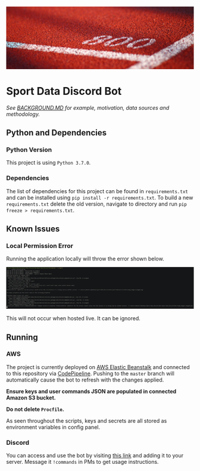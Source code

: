 ![Banner Image](documentation_sources/banner.png)

# Sport Data Discord Bot

*See [BACKGROUND.MD](BACKGROUND.MD) for example, motivation, data sources and methodology.*

## Python and Dependencies

### Python Version

This project is using `Python 3.7.0`.

### Dependencies
 
The list of dependencies for this project can be found in `requirements.txt` and can be installed using `pip install -r requirements.txt`. To build a new `requirements.txt` delete the old version, navigate to directory and run `pip freeze > requirements.txt`.


## Known Issues

### Local Permission Error

Running the application locally will throw the error shown below.

![Permission Error](documentation_sources/permission_error.png)

This will not occur when hosted live. It can be ignored. 

## Running

### AWS

The project is currently deployed on [AWS Elastic Beanstalk](https://aws.amazon.com/elasticbeanstalk/) and connected to this repository via [CodePipeline](https://aws.amazon.com/codepipeline/). Pushing to the `master` branch will automatically cause the bot to refresh with the changes applied.

**Ensure keys and user commands JSON are populated in connected Amazon S3 bucket.**

**Do not delete `Procfile`.**

As seen throughout the scripts, keys and secrets are all stored as environment variables in config panel. 

### Discord

You can access and use the bot by visiting [this link](https://discord.com/api/oauth2/authorize?client_id=877412844398837800&permissions=0&scope=bot) and adding it to your server. Message it `!commands` in PMs to get usage instructions.

